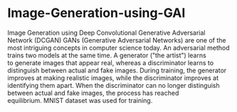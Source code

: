 # Image-Generation-using-GAI
Image Generation using Deep Convolutional Generative Adversarial Network (DCGAN) 
GANs (Generative Adversarial Networks) are one of the most intriguing concepts in computer science today. An adversarial method trains two models at the same time. A generator ("the artist") learns to generate images that appear real, whereas a discriminator learns to distinguish between actual and fake images. During training, the generator improves at making realistic images, while the discriminator improves at identifying them apart. When the discriminator can no longer distinguish between actual and fake images, the process has reached equilibrium. MNIST dataset was used for training.
